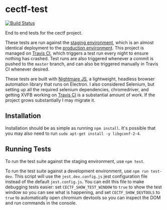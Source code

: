 # cectf-test

[![Build Status](https://travis-ci.com/cectf/cectf-test.svg?branch=master)](https://travis-ci.com/cectf/cectf-test)

End to end tests for the cectf project.

These tests are run against the [staging environment](https://ctf-staging.chiquito.us), which is an almost identical deployment to the [production environment](https://ctf.chiquito.us). This project is managed on [Travis CI](https://travis-ci.com/cectf/cectf-test), which triggers a test run every night to ensure nothing has crashed. Test runs are also triggered whenever a commit is pushed to the `master` branch, and can also be triggered manually in Travis CI whenever desired.

These tests are built with [Nightmare JS](http://www.nightmarejs.org/), a lightweight, headless browser automation library that runs on Electron. I also considered Selenium, but setting up all the required selenium dependencies, chromedriver, and getting XVFB working on [Travis CI](https://travis-ci.com/cectf/cectf-test) is a substantial amount of work. If the project grows substantially I may migrate it.

## Installation

Installation should be as simple as running `npm install`. It's possible that you may also need to run `sudo apt-get install -y libgconf-2-4`. 

## Running Tests

To run the test suite against the staging environment, use `npm test`.

To run the test suite against a development environment, use `npm run test-dev`. This script will use the `jest.dev.config.js` jest configuration file instead of the default `jest.config.js`. You can edit this file to make debugging tests easier: set `CECTF_SHOW_TEST_WINDOW` to `true` to show the test window so you can see what is happening, and set `CECTF_SHOW_DEVTOOLS` to `true` to automatically open chromium devtools so you can inspect the DOM and run commands in the console.
